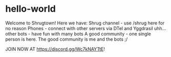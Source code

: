 # hello-world
Welcome to Shrugtown! Here we have:
Shrug channel - use /shrug here for no reason
Phones - connect with other servers via DTel and Yggdrasil
uhh... other bots - have fun with many bots
A good community - one single person is here. The good community is me and the bots ;/

JOIN NOW AT https://discord.gg/Wc7kNAYTtE!
